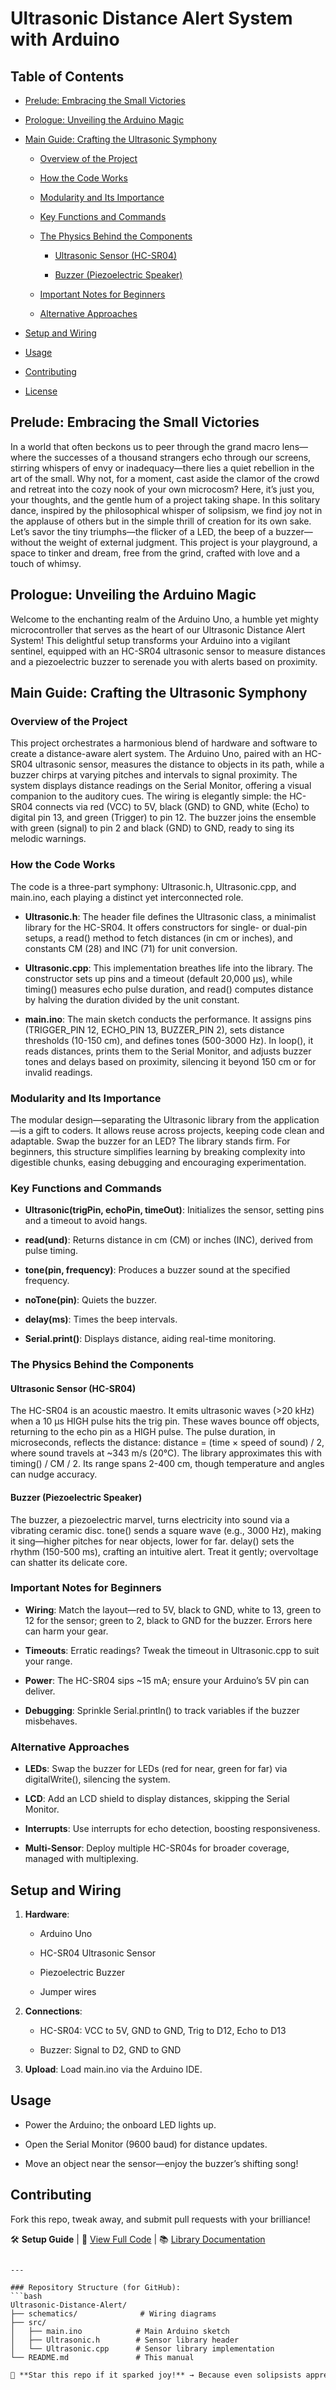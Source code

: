 Ultrasonic Distance Alert System with Arduino
=============================================

Table of Contents
-----------------

*   [Prelude: Embracing the Small Victories](#prelude-embracing-the-small-victories)
    
*   [Prologue: Unveiling the Arduino Magic](#prologue-unveiling-the-arduino-magic)
    
*   [Main Guide: Crafting the Ultrasonic Symphony](#main-guide-crafting-the-ultrasonic-symphony)
    
    *   [Overview of the Project](#overview-of-the-project)
        
    *   [How the Code Works](#how-the-code-works)
        
    *   [Modularity and Its Importance](#modularity-and-its-importance)
        
    *   [Key Functions and Commands](#key-functions-and-commands)
        
    *   [The Physics Behind the Components](#the-physics-behind-the-components)
        
        *   [Ultrasonic Sensor (HC-SR04)](#ultrasonic-sensor-hc-sr04)
            
        *   [Buzzer (Piezoelectric Speaker)](#buzzer-piezoelectric-speaker)
            
    *   [Important Notes for Beginners](#important-notes-for-beginners)
        
    *   [Alternative Approaches](#alternative-approaches)
        
*   [Setup and Wiring](#setup-and-wiring)
    
*   [Usage](#usage)
    
*   [Contributing](#contributing)
    
*   [License](#license)
    

Prelude: Embracing the Small Victories
--------------------------------------

In a world that often beckons us to peer through the grand macro lens—where the successes of a thousand strangers echo through our screens, 
stirring whispers of envy or inadequacy—there lies a quiet rebellion in the art of the small. 
Why not, for a moment, cast aside the clamor of the crowd and retreat into the cozy nook of your own microcosm? Here, 
it’s just you, your thoughts, and the gentle hum of a project taking shape. In this solitary dance, 
inspired by the philosophical whisper of solipsism, we find joy not in the applause of others but in the simple thrill of creation for its own sake. 
Let’s savor the tiny triumphs—the flicker of a LED, the beep of a buzzer—without the weight of external judgment. 
This project is your playground, a space to tinker and dream, free from the grind, crafted with love and a touch of whimsy. 

Prologue: Unveiling the Arduino Magic
-------------------------------------

Welcome to the enchanting realm of the Arduino Uno, 
a humble yet mighty microcontroller that serves as the heart of our Ultrasonic Distance Alert System! This delightful setup transforms your Arduino into a vigilant sentinel, 
equipped with an HC-SR04 ultrasonic sensor to measure distances and a piezoelectric buzzer to serenade you with alerts based on proximity.

Main Guide: Crafting the Ultrasonic Symphony
--------------------------------------------

### Overview of the Project

This project orchestrates a harmonious blend of hardware and software to create a distance-aware alert system. The Arduino Uno, paired with an HC-SR04 ultrasonic sensor, measures the distance to objects in its path, while a buzzer chirps at varying pitches and intervals to signal proximity. The system displays distance readings on the Serial Monitor, offering a visual companion to the auditory cues. The wiring is elegantly simple: the HC-SR04 connects via red (VCC) to 5V, black (GND) to GND, white (Echo) to digital pin 13, and green (Trigger) to pin 12. The buzzer joins the ensemble with green (signal) to pin 2 and black (GND) to GND, ready to sing its melodic warnings.

### How the Code Works

The code is a three-part symphony: Ultrasonic.h, Ultrasonic.cpp, and main.ino, each playing a distinct yet interconnected role.

*   **Ultrasonic.h**: The header file defines the Ultrasonic class, a minimalist library for the HC-SR04. It offers constructors for single- or dual-pin setups, a read() method to fetch distances (in cm or inches), and constants CM (28) and INC (71) for unit conversion.
    
*   **Ultrasonic.cpp**: This implementation breathes life into the library. The constructor sets up pins and a timeout (default 20,000 µs), while timing() measures echo pulse duration, and read() computes distance by halving the duration divided by the unit constant.
    
*   **main.ino**: The main sketch conducts the performance. It assigns pins (TRIGGER\_PIN 12, ECHO\_PIN 13, BUZZER\_PIN 2), sets distance thresholds (10-150 cm), and defines tones (500-3000 Hz). In loop(), it reads distances, prints them to the Serial Monitor, and adjusts buzzer tones and delays based on proximity, silencing it beyond 150 cm or for invalid readings.
    

### Modularity and Its Importance

The modular design—separating the Ultrasonic library from the application—is a gift to coders. It allows reuse across projects, keeping code clean and adaptable. Swap the buzzer for an LED? The library stands firm. For beginners, this structure simplifies learning by breaking complexity into digestible chunks, easing debugging and encouraging experimentation.

### Key Functions and Commands

*   **Ultrasonic(trigPin, echoPin, timeOut)**: Initializes the sensor, setting pins and a timeout to avoid hangs.
    
*   **read(und)**: Returns distance in cm (CM) or inches (INC), derived from pulse timing.
    
*   **tone(pin, frequency)**: Produces a buzzer sound at the specified frequency.
    
*   **noTone(pin)**: Quiets the buzzer.
    
*   **delay(ms)**: Times the beep intervals.
    
*   **Serial.print()**: Displays distance, aiding real-time monitoring.
    

### The Physics Behind the Components

#### Ultrasonic Sensor (HC-SR04)

The HC-SR04 is an acoustic maestro. It emits ultrasonic waves (>20 kHz) when a 10 µs HIGH pulse hits the trig pin. These waves bounce off objects, returning to the echo pin as a HIGH pulse. The pulse duration, in microseconds, reflects the distance: distance = (time × speed of sound) / 2, where sound travels at ~343 m/s (20°C). The library approximates this with timing() / CM / 2. Its range spans 2-400 cm, though temperature and angles can nudge accuracy.

#### Buzzer (Piezoelectric Speaker)

The buzzer, a piezoelectric marvel, turns electricity into sound via a vibrating ceramic disc. tone() sends a square wave (e.g., 3000 Hz), making it sing—higher pitches for near objects, lower for far. delay() sets the rhythm (150-500 ms), crafting an intuitive alert. Treat it gently; overvoltage can shatter its delicate core.

### Important Notes for Beginners

*   **Wiring**: Match the layout—red to 5V, black to GND, white to 13, green to 12 for the sensor; green to 2, black to GND for the buzzer. Errors here can harm your gear.
    
*   **Timeouts**: Erratic readings? Tweak the timeout in Ultrasonic.cpp to suit your range.
    
*   **Power**: The HC-SR04 sips ~15 mA; ensure your Arduino’s 5V pin can deliver.
    
*   **Debugging**: Sprinkle Serial.println() to track variables if the buzzer misbehaves.
    

### Alternative Approaches

*   **LEDs**: Swap the buzzer for LEDs (red for near, green for far) via digitalWrite(), silencing the system.
    
*   **LCD**: Add an LCD shield to display distances, skipping the Serial Monitor.
    
*   **Interrupts**: Use interrupts for echo detection, boosting responsiveness.
    
*   **Multi-Sensor**: Deploy multiple HC-SR04s for broader coverage, managed with multiplexing.
    

Setup and Wiring
----------------

1.  **Hardware**:
    
    *   Arduino Uno
        
    *   HC-SR04 Ultrasonic Sensor
        
    *   Piezoelectric Buzzer
        
    *   Jumper wires
        
2.  **Connections**:
    
    *   HC-SR04: VCC to 5V, GND to GND, Trig to D12, Echo to D13
        
    *   Buzzer: Signal to D2, GND to GND
        
3.  **Upload**: Load main.ino via the Arduino IDE.
    

Usage
-----

*   Power the Arduino; the onboard LED lights up.
    
*   Open the Serial Monitor (9600 baud) for distance updates.
    
*   Move an object near the sensor—enjoy the buzzer’s shifting song!
    

Contributing
------------

Fork this repo, tweak away, and submit pull requests with your brilliance!





🛠️ **Setup Guide** | 📜 [View Full Code](#) | 📚 [Library Documentation](#)  
``` 

---

### Repository Structure (for GitHub):  
```bash
Ultrasonic-Distance-Alert/
├── schematics/              # Wiring diagrams
├── src/
│   ├── main.ino            # Main Arduino sketch
│   ├── Ultrasonic.h        # Sensor library header
│   └── Ultrasonic.cpp      # Sensor library implementation
└── README.md               # This manual
```  
```markdown
🌟 **Star this repo if it sparked joy!** → Because even solipsists appreciate validation. 😉  
